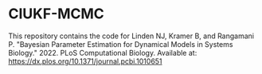 # CIUKF-MCMC

This repository contains the code for Linden NJ, Kramer B, and Rangamani P. "Bayesian Parameter Estimation for Dynamical Models in Systems Biology." 2022. PLoS Computational Biology. Available at: https://dx.plos.org/10.1371/journal.pcbi.1010651
